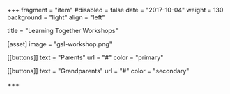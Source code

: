 +++
fragment = "item"
#disabled = false
date = "2017-10-04"
weight = 130
background = "light"
align = "left"

title = "Learning Together Workshops"

[asset]
  image = "gsl-workshop.png"
  
[[buttons]]
  text = "Parents"
  url = "#"
  color = "primary"
  
[[buttons]]
  text = "Grandparents"
  url = "#"
  color = "secondary"
  
+++


  



